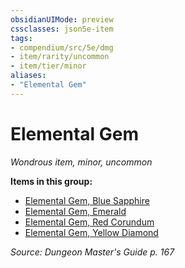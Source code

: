 ```yaml
---
obsidianUIMode: preview
cssclasses: json5e-item
tags:
- compendium/src/5e/dmg
- item/rarity/uncommon
- item/tier/minor
aliases: 
- "Elemental Gem"
---
```

# Elemental Gem
*Wondrous item, minor, uncommon*  


**Items in this group:**

- [Elemental Gem, Blue Sapphire](2-Mechanics/CLI/items/elemental-gem-blue-sapphire.md)
- [Elemental Gem, Emerald](2-Mechanics/CLI/items/elemental-gem-emerald.md)
- [Elemental Gem, Red Corundum](2-Mechanics/CLI/items/elemental-gem-red-corundum.md)
- [Elemental Gem, Yellow Diamond](2-Mechanics/CLI/items/elemental-gem-yellow-diamond.md)

*Source: Dungeon Master's Guide p. 167*